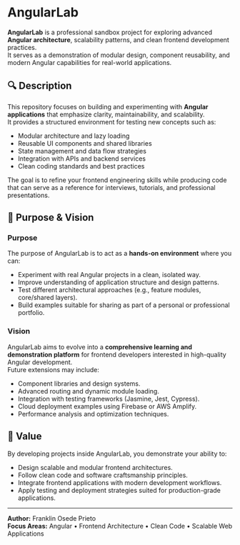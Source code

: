 # AngularLab

**AngularLab** is a professional sandbox project for exploring advanced **Angular architecture**, scalability patterns, and clean frontend development practices.  
It serves as a demonstration of modular design, component reusability, and modern Angular capabilities for real-world applications.

## 🔍 Description

This repository focuses on building and experimenting with **Angular applications** that emphasize clarity, maintainability, and scalability.  
It provides a structured environment for testing new concepts such as:

- Modular architecture and lazy loading  
- Reusable UI components and shared libraries  
- State management and data flow strategies  
- Integration with APIs and backend services  
- Clean coding standards and best practices  

The goal is to refine your frontend engineering skills while producing code that can serve as a reference for interviews, tutorials, and professional presentations.

## 🎯 Purpose & Vision

### Purpose  
The purpose of AngularLab is to act as a **hands-on environment** where you can:

- Experiment with real Angular projects in a clean, isolated way.  
- Improve understanding of application structure and design patterns.  
- Test different architectural approaches (e.g., feature modules, core/shared layers).  
- Build examples suitable for sharing as part of a personal or professional portfolio.  

### Vision  
AngularLab aims to evolve into a **comprehensive learning and demonstration platform** for frontend developers interested in high-quality Angular development.  
Future extensions may include:

- Component libraries and design systems.  
- Advanced routing and dynamic module loading.  
- Integration with testing frameworks (Jasmine, Jest, Cypress).  
- Cloud deployment examples using Firebase or AWS Amplify.  
- Performance analysis and optimization techniques.

## 🌟 Value

By developing projects inside AngularLab, you demonstrate your ability to:

- Design scalable and modular frontend architectures.  
- Follow clean code and software craftsmanship principles.  
- Integrate frontend applications with modern development workflows.  
- Apply testing and deployment strategies suited for production-grade applications.  

---

**Author:** Franklin Osede Prieto  
**Focus Areas:** Angular • Frontend Architecture • Clean Code • Scalable Web Applications  
